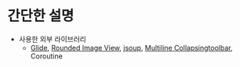 # 간단한 설명

* 사용한 외부 라이브러리 
  * [Glide](https://github.com/bumptech/glide), [Rounded Image View](https://github.com/vinc3m1/RoundedImageView), [jsoup](https://jsoup.org/), [Multiline Collapsingtoolbar](https://github.com/opacapp/multiline-collapsingtoolbar), Coroutine

